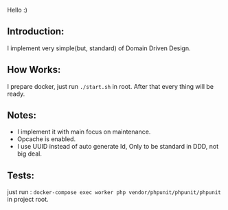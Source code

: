 Hello :)

Introduction:
-

I implement very simple(but, standard) of Domain Driven Design. 

How Works:
-

I prepare docker, just run `./start.sh` in root. After that every thing will be ready.

Notes:
-

- I implement it with main focus on maintenance. 
- Opcache is enabled.
- I use UUID instead of auto generate Id, Only to be standard in DDD, not big deal.

Tests:
-

just run : `docker-compose exec worker php vendor/phpunit/phpunit/phpunit` in project root.